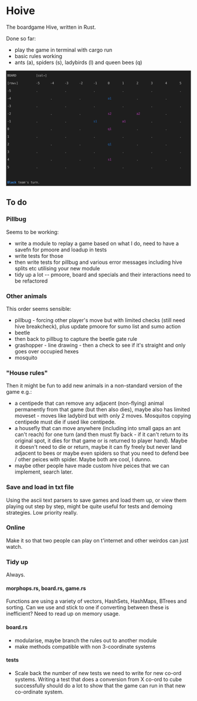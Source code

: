 # Hoive

The boardgame Hive, written in Rust.

Done so far:
* play the game in terminal with cargo run
* basic rules working
* ants (a), spiders (s), ladybirds (l) and queen bees (q)

![snapshot](/reference/snapshot.png "snapshot of game")


## To do

### Pillbug

Seems to be working:

* write a module to replay a game based on what I do, need to have a savefn for pmoore and loadup in tests
* write tests for those
* then write tests for pillbug and various error messages including hive splits etc utilising your new module
* tidy up a lot -- pmoore, board and specials and their interactions need to be refactored



### Other animals

This order seems sensible: 

* pillbug - forcing other player's move but with limited checks (still need hive breakcheck), plus update pmoore for sumo list and sumo action
* beetle
* then back to pillbug to capture the beetle gate rule
* grashopper - line drawing - then a check to see if it's straight and only goes over occupied hexes
* mosquito


### "House rules"

Then it might be fun to add new animals in a non-standard version of the game e.g.:

* a centipede that can remove any adjacent (non-flying) animal permanently from that game (but then also dies), maybe also has limited moveset - moves like ladybird but with only 2 moves. Mosquitos copying centipede must die if used like centipede.
* a housefly that can move anywhere (including into small gaps an ant can't reach) for one turn (and then must fly back - if it can't return to its original spot, it dies for that game or is returned to player hand). Maybe it doesn't need to die or return, maybe it can fly freely but never land adjacent to bees or maybe even spiders so that you need to defend bee / other peices with spider. Maybe both are cool, I dunno.
* maybe other people have made custom hive peices that we can implement, search later.

### Save and load in txt file

Using the ascii text parsers to save games and load them up, or view them playing out step by step, might be quite useful for tests and demoing strategies. Low priority really.

### Online

Make it so that two people can play on t'internet and other weirdos can just watch.

### Tidy up

Always.

#### morphops.rs, board.rs, game.rs

Functions are using a variety of vectors, HashSets, HashMaps, BTrees and sorting. Can we use and stick to one if converting between these is inefficient? Need to read up on memory usage.

#### board.rs
* modularise, maybe branch the rules out to another module
* make methods compatible with non 3-coordinate systems

#### tests

* Scale back the number of new tests we need to write for new co-ord systems. Writing a test that does a conversion from X co-ord to cube successfully should do a lot to show that the game can run in that new co-ordinate system.